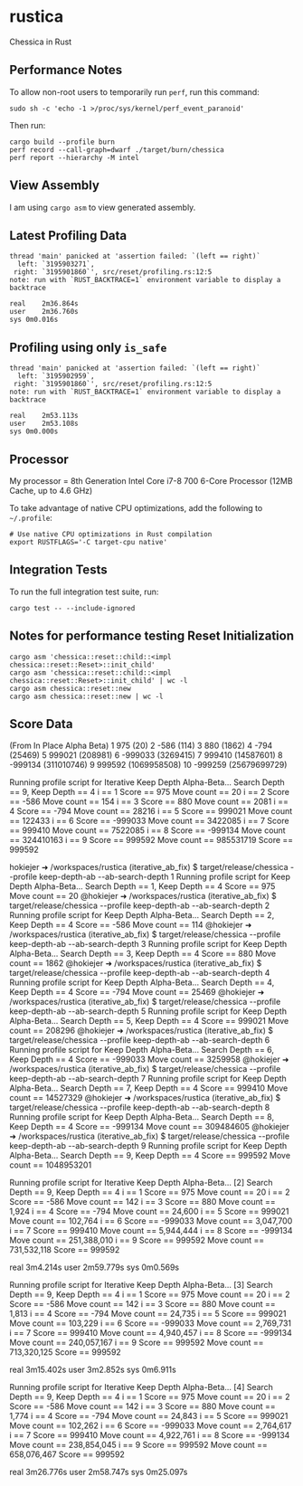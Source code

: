# rustica
Chessica in Rust

## Performance Notes
To allow non-root users to temporarily run `perf`, run this command:
```
sudo sh -c 'echo -1 >/proc/sys/kernel/perf_event_paranoid'
```

Then run:
```
cargo build --profile burn
perf record --call-graph=dwarf ./target/burn/chessica
perf report --hierarchy -M intel
```

## View Assembly

I am using `cargo asm` to view generated assembly.

## Latest Profiling Data
```
thread 'main' panicked at 'assertion failed: `(left == right)`
  left: `3195903271`,
 right: `3195901860`', src/reset/profiling.rs:12:5
note: run with `RUST_BACKTRACE=1` environment variable to display a backtrace

real	2m36.864s
user	2m36.760s
sys	0m0.016s
```

## Profiling using only `is_safe`
```
thread 'main' panicked at 'assertion failed: `(left == right)`
  left: `3195902959`,
 right: `3195901860`', src/reset/profiling.rs:12:5
note: run with `RUST_BACKTRACE=1` environment variable to display a backtrace

real	2m53.113s
user	2m53.108s
sys	0m0.000s
```

## Processor

My processor = 8th Generation Intel Core i7-8 700 6-Core Processor (12MB Cache, up to 4.6 GHz)

To take advantage of native CPU optimizations, add the following to `~/.profile`:
```
# Use native CPU optimizations in Rust compilation
export RUSTFLAGS='-C target-cpu native'
```

## Integration Tests

To run the full integration test suite, run:
```
cargo test -- --include-ignored
```

## Notes for performance testing Reset Initialization

```
cargo asm 'chessica::reset::child::<impl chessica::reset::Reset>::init_child'
cargo asm 'chessica::reset::child::<impl chessica::reset::Reset>::init_child' | wc -l
cargo asm chessica::reset::new
cargo asm chessica::reset::new | wc -l
```

## Score Data
(From In Place Alpha Beta)
1      975          (20)
2     -586         (114)
3      880        (1862)
4     -794       (25469)
5   999021      (208981)
6  -999033     (3269415)
7   999410    (14587601)
8  -999134   (311010746)
9   999592  (1069958508)
10 -999259 (25679699729)

Running profile script for Iterative Keep Depth Alpha-Beta...
Search Depth == 9, Keep Depth == 4
i == 1
Score == 975
Move count == 20
i == 2
Score == -586
Move count == 154
i == 3
Score == 880
Move count == 2081
i == 4
Score == -794
Move count == 28216
i == 5
Score == 999021
Move count == 122433
i == 6
Score == -999033
Move count == 3422085
i == 7
Score == 999410
Move count == 7522085
i == 8
Score == -999134
Move count == 324410163
i == 9
Score == 999592
Move count == 985531719
Score == 999592

hokiejer ➜ /workspaces/rustica (iterative_ab_fix) $ target/release/chessica --profile keep-depth-ab --ab-search-depth 1
Running profile script for Keep Depth Alpha-Beta...
Search Depth == 1, Keep Depth == 4
Score == 975  Move count == 20
@hokiejer ➜ /workspaces/rustica (iterative_ab_fix) $ target/release/chessica --profile keep-depth-ab --ab-search-depth 2
Running profile script for Keep Depth Alpha-Beta...
Search Depth == 2, Keep Depth == 4
Score == -586  Move count == 114
@hokiejer ➜ /workspaces/rustica (iterative_ab_fix) $ target/release/chessica --profile keep-depth-ab --ab-search-depth 3
Running profile script for Keep Depth Alpha-Beta...
Search Depth == 3, Keep Depth == 4
Score == 880  Move count == 1862
@hokiejer ➜ /workspaces/rustica (iterative_ab_fix) $ target/release/chessica --profile keep-depth-ab --ab-search-depth 4
Running profile script for Keep Depth Alpha-Beta...
Search Depth == 4, Keep Depth == 4
Score == -794  Move count == 25469
@hokiejer ➜ /workspaces/rustica (iterative_ab_fix) $ target/release/chessica --profile keep-depth-ab --ab-search-depth 5
Running profile script for Keep Depth Alpha-Beta...
Search Depth == 5, Keep Depth == 4
Score == 999021  Move count == 208296
@hokiejer ➜ /workspaces/rustica (iterative_ab_fix) $ target/release/chessica --profile keep-depth-ab --ab-search-depth 6
Running profile script for Keep Depth Alpha-Beta...
Search Depth == 6, Keep Depth == 4
Score == -999033  Move count == 3259958
@hokiejer ➜ /workspaces/rustica (iterative_ab_fix) $ target/release/chessica --profile keep-depth-ab --ab-search-depth 7
Running profile script for Keep Depth Alpha-Beta...
Search Depth == 7, Keep Depth == 4
Score == 999410  Move count == 14527329
@hokiejer ➜ /workspaces/rustica (iterative_ab_fix) $ target/release/chessica --profile keep-depth-ab --ab-search-depth 8
Running profile script for Keep Depth Alpha-Beta...
Search Depth == 8, Keep Depth == 4
Score == -999134  Move count == 309484605
@hokiejer ➜ /workspaces/rustica (iterative_ab_fix) $ target/release/chessica --profile keep-depth-ab --ab-search-depth 9
Running profile script for Keep Depth Alpha-Beta...
Search Depth == 9, Keep Depth == 4
Score == 999592  Move count == 1048953201

Running profile script for Iterative Keep Depth Alpha-Beta... [2]
Search Depth == 9, Keep Depth == 4
i == 1
Score == 975
Move count == 20
i == 2
Score == -586
Move count == 142
i == 3
Score == 880
Move count == 1,924
i == 4
Score == -794
Move count == 24,600
i == 5
Score == 999021
Move count == 102,764
i == 6
Score == -999033
Move count == 3,047,700
i == 7
Score == 999410
Move count == 5,944,444
i == 8
Score == -999134
Move count == 251,388,010
i == 9
Score == 999592
Move count == 731,532,118
Score == 999592

real    3m4.214s
user    2m59.779s
sys     0m0.569s

Running profile script for Iterative Keep Depth Alpha-Beta... [3]
Search Depth == 9, Keep Depth == 4
i == 1
Score == 975
Move count == 20
i == 2
Score == -586
Move count == 142
i == 3
Score == 880
Move count == 1,813
i == 4
Score == -794
Move count == 24,735
i == 5
Score == 999021
Move count == 103,229
i == 6
Score == -999033
Move count == 2,769,731
i == 7
Score == 999410
Move count == 4,940,457
i == 8
Score == -999134
Move count == 240,057,167
i == 9
Score == 999592
Move count == 713,320,125
Score == 999592

real    3m15.402s
user    3m2.852s
sys     0m6.911s


Running profile script for Iterative Keep Depth Alpha-Beta... [4]
Search Depth == 9, Keep Depth == 4
i == 1
Score == 975
Move count == 20
i == 2
Score == -586
Move count == 142
i == 3
Score == 880
Move count == 1,774
i == 4
Score == -794
Move count == 24,843
i == 5
Score == 999021
Move count == 102,262
i == 6
Score == -999033
Move count == 2,764,617
i == 7
Score == 999410
Move count == 4,922,761
i == 8
Score == -999134
Move count == 238,854,045
i == 9
Score == 999592
Move count == 658,076,467
Score == 999592

real    3m26.776s
user    2m58.747s
sys     0m25.097s

